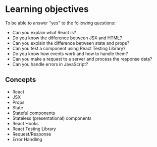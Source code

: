 # Learning objectives

To be able to answer "yes" to the following questions:

- Can you explain what React is?
- Do you know the difference between JSX and HTML?
- Can you explain the difference between state and props?
- Can you test a component using React Testing Library?
- Do you know how events work and how to handle them?
- Can you make a request to a server and process the response data?
- Can you handle errors in JavaScript?

## Concepts

- React
- JSX
- Props
- State
- Stateful components
- Stateless (presentational) components
- React Hooks
- React Testing Library
- Request/Response
- Error Handling
